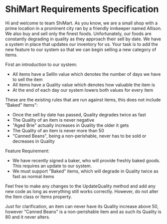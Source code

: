 # ShiMart Requirements Specification

Hi and welcome to team ShiMart. As you know, we are a small shop with a prime location in a
prominent city ran by a friendly innkeeper named Allison. We also buy and sell only the finest foods.
Unfortunately, our foods are constantly degrading in quality as they approach their sell by date. We
have a system in place that updates our inventory for us. Your task is to add the new feature to our
system so that we can begin selling a new category of items.

First an introduction to our system:
  - All items have a SellIn value which denotes the number of days we have to sell the item
  - All items have a Quality value which denotes how valuable the item is
  - At the end of each day our system lowers both values for every item

These are the existing rules that are run against items, this does not include "Baked" items":
  - Once the sell by date has passed, Quality degrades twice as fast
  - The Quality of an item is never negative
  - "Aged Brie" actually increases in Quality the older it gets
  - The Quality of an item is never more than 50
  - "Canned Beans", being a non-perishable, never has to be sold or decreases in Quality

Feature Requirement:
  - We have recently signed a baker, who will provide freshly baked goods. This requires an update to our system.
  - We must support "Baked" items, which will degrade in Quality twice as fast as normal items

Feel free to make any changes to the UpdateQuality method and add any new code as long as everything
still works correctly. However, do not alter the Item class or Items property.

Just for clarification, an item can never have its Quality increase above 50, however "Canned Beans" is a
non-perishable item and as such its Quality is 80 and it never alters.
